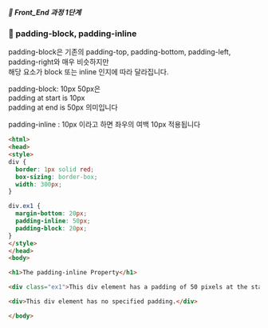##### 🍑  Front_End 과정 1단계 
### :peach: padding-block, padding-inline
padding-block은 기존의 padding-top, padding-bottom, padding-left, padding-right와 매우 비슷하지만   
해당 요소가 block 또는 inline 인지에 따라 달라집니다.  

padding-block: 10px 50px은   
padding at start is 10px   
padding at end is 50px 의미입니다  

padding-inline : 10px 이라고 하면 좌우의 여백 10px 적용됩니다   

```html
<html>
<head>
<style>
div {
  border: 1px solid red;
  box-sizing: border-box;
  width: 300px;
}

div.ex1 {
  margin-bottom: 20px;
  padding-inline: 50px;
  padding-block: 20px;
}
</style>
</head>
<body>

<h1>The padding-inline Property</h1>

<div class="ex1">This div element has a padding of 50 pixels at the start and end in the inline direction.</div>

<div>This div element has no specified padding.</div>

</body>

```
